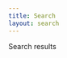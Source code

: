 ```yaml
---
title: Search
layout: search
---
```

Search results

<script>
var documents = [{
  "name": "Lunr",
  "text": "Like Solr, but much smaller, and not as bright."
}, {
  "name": "React",
  "text": "A JavaScript library for building user interfaces."
}, {
  "name": "Lodash",
  "text": "A modern JavaScript utility library delivering modularity, performance & extras."
}]

var idx = lunr(function () {
  this.ref('name')
  this.field('text')

  documents.forEach(function (doc) {
    this.add(doc)
  }, this)
})

var results = idx.search("bright");

</script>
